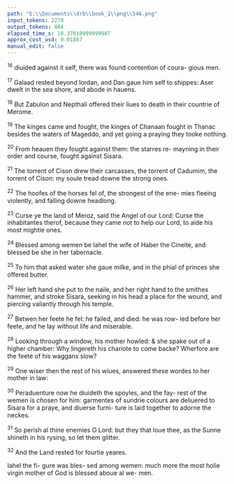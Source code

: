 ```yaml
---
path: "E:\\Documents\\drb\\book_1\\png\\546.png"
input_tokens: 2270
output_tokens: 804
elapsed_time_s: 18.37610999999987
approx_cost_usd: 0.01887
manual_edit: false
---
```

<sup>16</sup> diuided against it self, there was found contention of coura-
gious men.

<sup>17</sup> Galaad rested beyond Iordan, and Dan gaue him self to
shippes: Aser dwelt in the sea shore, and abode in hauens.

<sup>18</sup> But Zabulon and Nepthali offered their liues to death
in their countrie of Merome.

<sup>19</sup> The kinges came and fought, the kinges of Chanaan
fought in Thanac besides the waters of Mageddo, and yet
going a praying they tooke nothing.

<sup>20</sup> From heauen they fought against them: the starres re-
mayning in their order and course, fought against Sisara.

<sup>21</sup> The torrent of Cison drew their carcasses, the torrent
of Cadumim, the torrent of Cison: my soule tread downe the
strong ones.

<sup>22</sup> The hoofes of the horses fel of, the strongest of the ene-
mies fleeing violently, and falling downe headlong.

<sup>23</sup> Curse ye the land of Meroz, said the Angel of our Lord:
Curse the inhabitantes therof, because they came not to help
our Lord, to aide his most mightie ones.

<sup>24</sup> Blessed among wemen be Iahel the wife of Haber the
Cineite, and blessed be she in her tabernacle.

<sup>25</sup> To him that asked water she gaue milke, and in the
phial of princes she offered butter.

<sup>26</sup> Her left hand she put to the naile, and her right hand to
the smithes hammer, and stroke Sisara, seeking in his head a
place for the wound, and piercing valiantly through his
temple.

<sup>27</sup> Betwen her feete he fel: he failed, and died: he was row-
led before her feete, and he lay without life and miserable.

<sup>28</sup> Looking through a window, his mother howled: & she
spake out of a higher chamber: Why lingereth his chariote
to come backe? Wherfore are the feete of his waggans slow?

<sup>29</sup> One wiser then the rest of his wiues, answered these
wordes to her mother in law:

<sup>30</sup> Peraduenture now he diuideth the spoyles, and the fay-
rest of the wemen is chosen for him: garmentes of sundrie
colours are deliuered to Sisara for a praye, and diuerse furni-
ture is laid together to adorne the neckes.

<sup>31</sup> So perish al thine enemies O Lord: but they that loue
thee, as the Sunne shineth in his rysing, so let them glitter.

<sup>32</sup> And the Land rested for fourtie yeares.

<aside>Iahel the fi-
gure was bles-
sed among
wemen: much
more the most
holie virgin
mother of
God is blessed
aboue al we-
men.</aside>

[^1]: Iudges.